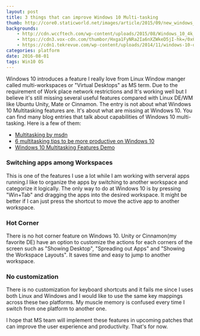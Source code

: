 ```yaml
---
layout: post
title: 3 things that can improve Windows 10 Multi-tasking
thumb: http://core0.staticworld.net/images/article/2015/09/new_windows_10_logo_primary-100614151-gallery.jpg
backgrounds: 
    - http://cdn.wccftech.com/wp-content/uploads/2015/08/Windows_10_4k_Wallpapers-11.jpg
    - https://cdn3.vox-cdn.com/thumbor/Hxga1FyNRa2Ia6nXZWkeD5jI-hk=/0x0:1015x571/1600x900/cdn0.vox-cdn.com/uploads/chorus_image/image/46849506/windows10.0.0.jpg
    - https://cdn1.tekrevue.com/wp-content/uploads/2014/11/windows-10-drop-shadow.jpg
categories: platform
date: 2016-08-01
tags: Win10 OS
---
```


Windows 10 introduces a feature I really love from Linux Window manger called  multi-workspaces or "Virtual Desktops" as MS term. Due to the requirement of Work place network restrictions and It's working well but I believe it's still missing several useful features compared with Linux DE/WM like Ubuntu Unity, Mate or Cinnamon. The entry is not about what Windows 10 Multitasking features are. It's about what are missing at Windows 10. You can find many blog entries that talk about capabilities of Windows 10 multi-tasking. Here is a few of them:

- [Multitasking by msdn](http://j.mp/2aYZAoy)
- [6 multitasking tips to be more productive on Windows 10](http://www.windowscentral.com/5-tips-multitasking-windows-10) 
- [Windows 10 Multitasking Features Demo](https://www.youtube.com/watch?v=BSaDdQiDuKA)

### Switching apps among Workspaces
This is one of the features I use a lot while I am working with serveral apps running.I like to organize the apps by switching to another workspace and categorize it logically. The only way to do at Windows 10 is by pressing "Win+Tab" and dragging the apps into the desired workspace. It might be better if I can just press the shortcut to move the active app to another workspace. 

### Hot Corner
There is no hot corner feature on Windows 10. Unity or Cinnamon(my favorite DE) have an option to customize the actions for each corners of the screen such as "Showing Desktop", "Spreading out Apps" and "Showing the Workspace Layouts". It saves time and easy to jump to another workspace. 

### No customization
There is no customization for keyboard shortcuts and it fails me since I uses both Linux and Windows and I would like to use the same key mappings across these two platforms. My muscle memory is confused every time I switch from one platform to another one.

I hope that MS team will implement these features in upcoming patches that can improve the user experience and productivity. That's for now.